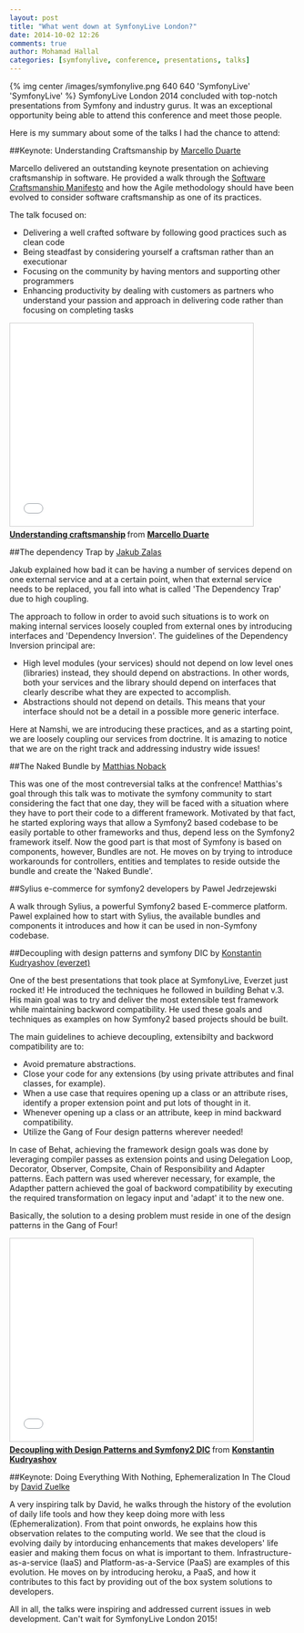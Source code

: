 ```yaml
---
layout: post
title: "What went down at SymfonyLive London?"
date: 2014-10-02 12:26
comments: true
author: Mohamad Hallal
categories: [symfonylive, conference, presentations, talks]
---
```


{% img center /images/symfonylive.png 640 640 'SymfonyLive' 'SymfonyLive' %}
SymfonyLive London 2014 concluded with top-notch presentations from Symfony and industry gurus. It was an exceptional
opportunity being able to attend this conference and meet those people.

Here is my summary about some of the talks I had the chance to attend:

<!-- more -->

##Keynote: Understanding Craftsmanship by [Marcello Duarte](https://twitter.com/_md)

Marcello delivered an outstanding keynote presentation on achieving craftsmanship in software.
He provided a walk through the [Software Craftsmanship Manifesto](http://manifesto.softwarecraftsmanship.org/)
and how the Agile methodology should have been evolved to consider software craftsmanship as one of its practices.

The talk focused on:

* Delivering a well crafted software by following good practices such as clean code
* Being steadfast by considering yourself a craftsman rather than an executionar
* Focusing on the community by having mentors and supporting other programmers
* Enhancing productivity by dealing with customers as partners who understand your passion and approach
in delivering code rather than focusing on completing tasks

<iframe src="//www.slideshare.net/slideshow/embed_code/39722355" width="427" height="356" frameborder="0" marginwidth="0" marginheight="0" scrolling="no" style="border:1px solid #CCC; border-width:1px; margin-bottom:5px; max-width: 100%;" allowfullscreen> </iframe> <div style="margin-bottom:5px"> <strong> <a href="https://www.slideshare.net/marcello.duarte/understanding-craftsmanship" title="Understanding craftsmanship" target="_blank">Understanding craftsmanship</a> </strong> from <strong><a href="http://www.slideshare.net/marcello.duarte" target="_blank">Marcello Duarte</a></strong> </div>

##The dependency Trap by [Jakub Zalas](https://twitter.com/jakub_zalas)

Jakub explained how bad it can be having a number of services depend on one external service and at a certain point,
when that external service needs to be replaced, you fall into what is called 'The Dependency Trap' due
to high coupling.

The approach to follow in order to avoid such situations is to work on making internal services
loosely coupled from external ones by introducing interfaces and 'Dependency Inversion'. The guidelines
of the Dependency Inversion principal are:

* High level modules (your services) should not depend on low level ones (libraries) instead, they should
depend on abstractions. In other words, both your services and the library should depend on interfaces that clearly
describe what they are expected to accomplish.
* Abstractions should not depend on details. This means that your interface should not be a detail in a possible
more generic interface.

Here at Namshi, we are introducing these practices, and as a starting point, we are loosely coupling our services from doctrine. It is
amazing to notice that we are on the right track and addressing industry wide issues!

##The Naked Bundle by [Matthias Noback](https://twitter.com/matthiasnoback)

This was one of the most contreversial talks at the confrence! Matthias's goal through this talk was to motivate the symfony
community to start considering the fact that one day, they will be faced with a situation where they have to port their
code to a different framework. Motivated by that fact, he started exploring ways that allow a Symfony2 based codebase to be easily portable
to other frameworks and thus, depend less on the Symfony2 framework itself. Now the good part is that most of Symfony is based on components, however,
Bundles are not. He moves on by trying to introduce workarounds for controllers, entities and templates to reside outside the bundle and create the
'Naked Bundle'.

##Sylius e-commerce for symfony2 developers by Pawel Jedrzejewski

A walk through Sylius, a powerful Symfony2 based E-commerce platform. Pawel explained how to start with Sylius, the available
bundles and components it introduces and how it can be used in non-Symfony codebase.

##Decoupling with design patterns and symfony DIC by [Konstantin Kudryashov (everzet)](https://twitter.com/everzet)

One of the best presentations that took place at SymfonyLive, Everzet just rocked it! He introduced the techniques he
followed in building Behat v.3. His main goal was to try and deliver the most extensible test framework while
maintaining backword compatibility. He used these goals and techniques as examples on how Symfony2 based projects
should be built.

The main guidelines to achieve decoupling, extensibilty and backword compatibility are to:

* Avoid premature abstractions.
* Close your code for any extensions (by using private attributes and final classes, for example).
* When a use case that requires opening up a class or an attribute rises, identify a proper extension point and put lots of thought in it.
* Whenever opening up a class or an attribute, keep in mind backward compatibility.
* Utilize the Gang of Four design patterns wherever needed!

In case of Behat, achieving the framework design goals was done by leveraging compiler passes as extension points and
using Delegation Loop, Decorator, Observer, Compsite, Chain of Responsibility and Adapter patterns. Each pattern was
used wherever necessary, for example, the Adapther pattern achieved the goal of backword compatibility by executing the
required transformation on legacy input and 'adapt' it to the new one.

Basically, the solution to a desing problem must reside in one of the design patterns in the Gang of Four!

<iframe src="//www.slideshare.net/slideshow/embed_code/39591398" width="427" height="356" frameborder="0" marginwidth="0" marginheight="0" scrolling="no" style="border:1px solid #CCC; border-width:1px; margin-bottom:5px; max-width: 100%;" allowfullscreen> </iframe> <div style="margin-bottom:5px"> <strong> <a href="https://www.slideshare.net/everzet/decoupling-with-design-patterns-and-symfony2-dic" title="Decoupling with Design Patterns and Symfony2 DIC" target="_blank">Decoupling with Design Patterns and Symfony2 DIC</a> </strong> from <strong><a href="http://www.slideshare.net/everzet" target="_blank">Konstantin Kudryashov</a></strong> </div>

##Keynote: Doing Everything With Nothing, Ephemeralization In The Cloud by [David Zuelke](https://twitter.com/dzuelke)

A very inspiring talk by David, he walks through the history of the evolution of daily life tools and how they keep doing
more with less (Ephemeralization).
From that point onwords, he explains how this observation relates to the computing world. We see that the cloud is
evolving daily by intorducing enhancements that makes developers' life easier and making them focus on what is important to them.
Infrastructure-as-a-service (IaaS) and Platform-as-a-Service (PaaS) are examples of this evolution. He moves on by introducing heroku,
a PaaS, and how it contributes to this fact by providing out of the box system solutions to developers.



All in all, the talks were inspiring and addressed current issues in web development. Can't wait for SymfonyLive London 2015!